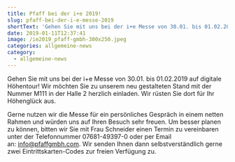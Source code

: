 ```yaml
---
title: Pfaff bei der i+e 2019!
slug: pfaff-bei-der-i-e-messe-2019
shortText: 'Gehen Sie mit uns bei der i+e Messe von 30.01. bis 01.02.2019 auf digitale Höhentour! Wir möchten Sie zu unserem neu gestalteten Stand mit der Nummer M111 in der Halle 2 herzlich einladen. Wir rüsten Sie dort für Ihr Höhenglück aus.'
date: 2019-01-11T12:37:41
image: /ie2019_pfaff-gmbh-300x250.jpeg
categories: allgemeine-news
category:
  - allgemeine-news
---
```


<p>Gehen Sie mit uns bei der i+e Messe von 30.01. bis 01.02.2019 auf digitale Höhentour! Wir möchten Sie zu unserem neu gestalteten Stand mit der Nummer M111 in der Halle 2 herzlich einladen. Wir rüsten Sie dort für Ihr Höhenglück aus.</p>

Gerne nutzen wir die Messe für ein persönliches Gespräch in einem netten Rahmen und würden uns auf Ihren Besuch sehr freuen. Um besser planen zu können, bitten wir Sie mit Frau Schneider einen Termin zu vereinbaren unter der Telefonnummer 07681-49397-0 oder per Email an: <a>info@pfaffgmbh.com</a>. Wir senden Ihnen dann selbstverständlich gerne zwei Eintrittskarten-Codes zur freien Verfügung zu.</p>
